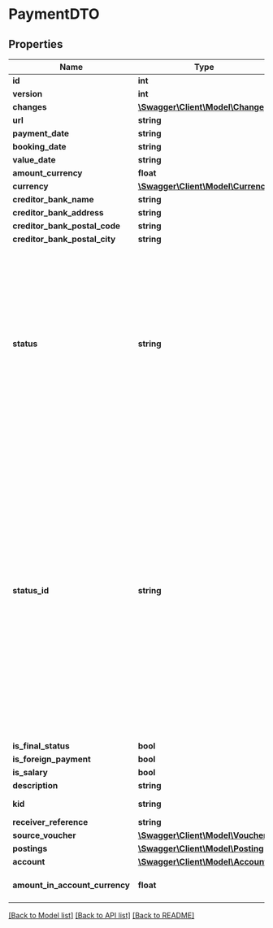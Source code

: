 # PaymentDTO

## Properties
Name | Type | Description | Notes
------------ | ------------- | ------------- | -------------
**id** | **int** |  | [optional] 
**version** | **int** |  | [optional] 
**changes** | [**\Swagger\Client\Model\Change[]**](Change.md) |  | [optional] 
**url** | **string** |  | [optional] 
**payment_date** | **string** |  | [optional] 
**booking_date** | **string** |  | [optional] 
**value_date** | **string** |  | [optional] 
**amount_currency** | **float** | In the specified currency. | [optional] 
**currency** | [**\Swagger\Client\Model\Currency**](Currency.md) |  | [optional] 
**creditor_bank_name** | **string** |  | [optional] 
**creditor_bank_address** | **string** |  | [optional] 
**creditor_bank_postal_code** | **string** |  | [optional] 
**creditor_bank_postal_city** | **string** |  | [optional] 
**status** | **string** | The payment status.NOT_APPROVED: Payment not approved yet.&lt;br&gt;APPROVED: Payment approved, but not yet sent to bank.&lt;br&gt;SENT_TO_AUTOPAY: Payment sent to bank.&lt;br&gt;RECEIVED_BY_BANK: Payment received by the bank.&lt;br&gt;ACCEPTED_BY_BANK: Payment that was accepted by the bank.&lt;br&gt;FAILED: Payment that failed.&lt;br&gt;CANCELLED: Cancelled payment.&lt;br&gt;SUCCESS: Payment that ended successfully.&lt;br&gt; | [optional] 
**status_id** | **string** | The payment status Id. Usually all the payments in one batch have the same status ID, at least to the point of being received by bank.NEW: Payment is new.&lt;br&gt;PENDING_SIGNING: Payment is sent to AutoPay but not signed yet, requires re-approving.&lt;br&gt;CANCELLED: Payment was cancelled by ERP.&lt;br&gt;ERROR: Payment that failed.&lt;br&gt;RECEIVED_BY_BANK: Payment was received by the bank.&lt;br&gt;ACCEPTED_BY_BANK: Payment was accepted by bank.&lt;br&gt;CANCELLED_IN_BANK: Payment was cancelled in bank.&lt;br&gt;REJECTED_BY_BANK: Payment was rejected by bank.&lt;br&gt;PAID: Payment is paid.&lt;br&gt;OTHER: In case status in unknown. Will never be a final status.&lt;br&gt; | [optional] 
**is_final_status** | **bool** |  | [optional] 
**is_foreign_payment** | **bool** |  | [optional] 
**is_salary** | **bool** |  | [optional] 
**description** | **string** |  | [optional] 
**kid** | **string** | KID - Kundeidentifikasjonsnummer. | [optional] 
**receiver_reference** | **string** |  | [optional] 
**source_voucher** | [**\Swagger\Client\Model\Voucher**](Voucher.md) | Vouchere that was paid. | [optional] 
**postings** | [**\Swagger\Client\Model\Posting**](Posting.md) | The payment posting. | [optional] 
**account** | [**\Swagger\Client\Model\Account**](Account.md) | The payment account. | [optional] 
**amount_in_account_currency** | **float** | Amount specified in the currency of the bank agreements account. | [optional] 

[[Back to Model list]](../README.md#documentation-for-models) [[Back to API list]](../README.md#documentation-for-api-endpoints) [[Back to README]](../README.md)


